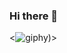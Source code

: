  ### Hi there 👋




 <![giphy](https://github.com/dkysuarez/dkysuarez/assets/130209447/2ad142fb-038e-4deb-a708-fd98d53a38f8))>
